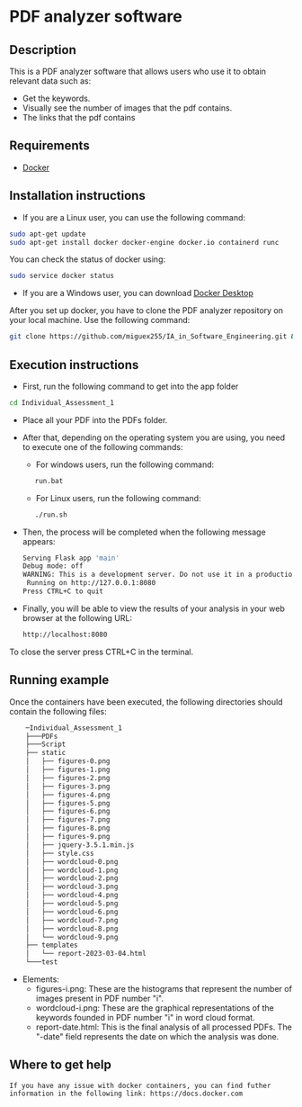 #  PDF analyzer software
## Description 

This is a PDF analyzer software that allows users who use it to obtain relevant data such as: 
* Get the keywords.
* Visually see the number of images that the pdf contains.
* The links that the pdf contains

## Requirements 

* [Docker](https://docs.docker.com/get-docker/)

## Installation instructions
* If you are a Linux user, you can use the following command:
```bash
sudo apt-get update
sudo apt-get install docker docker-engine docker.io containerd runc
```
You can check the status of docker using:
```bash
sudo service docker status
```
* If you are a Windows user, you can download [Docker Desktop](https://docs.docker.com/desktop/install/windows-install/)

After you set up docker, you have to clone the PDF analyzer repository on your local machine. Use the following command:
```bash
git clone https://github.com/miguex255/IA_in_Software_Engineering.git && cd IA_in_Software_Engineering
```
## Execution instructions 
* First, run the following command to get into the app folder
```bash
cd Individual_Assessment_1
```
* Place all your PDF into the PDFs folder.

* After that, depending on the operating system you are using, you need to execute one of the following commands:
    * For windows users, run the following command:
     ```bash
        run.bat
    ``` 
    * For Linux users, run the following command:
     ```bash
        ./run.sh
    ```
* Then, the process will be completed when the following message appears:
    ```bash
    Serving Flask app 'main'
    Debug mode: off
    WARNING: This is a development server. Do not use it in a production deployment. Use a production WSGI server instead.
     Running on http://127.0.0.1:8080
    Press CTRL+C to quit
    ```
* Finally, you will be able to view the results of your analysis in your web browser at the following URL:   
    ```bash
    http://localhost:8080
    ```
To close the server press CTRL+C in the terminal.
## Running example
Once the containers have been executed, the following directories should contain the following files: 
```bash
    ─Individual_Assessment_1
    ├───PDFs
    ├───Script
    ├── static
    │   ├── figures-0.png
    │   ├── figures-1.png
    │   ├── figures-2.png
    │   ├── figures-3.png
    │   ├── figures-4.png
    │   ├── figures-5.png
    │   ├── figures-6.png
    │   ├── figures-7.png
    │   ├── figures-8.png
    │   ├── figures-9.png
    │   ├── jquery-3.5.1.min.js
    │   ├── style.css
    │   ├── wordcloud-0.png
    │   ├── wordcloud-1.png
    │   ├── wordcloud-2.png
    │   ├── wordcloud-3.png
    │   ├── wordcloud-4.png
    │   ├── wordcloud-5.png
    │   ├── wordcloud-6.png
    │   ├── wordcloud-7.png
    │   ├── wordcloud-8.png
    │   └── wordcloud-9.png
    ├── templates
    │   └── report-2023-03-04.html
    └───test
```
* Elements:
    * figures-i.png: These are the histograms that represent the number of images present in PDF number "i".
    * wordcloud-i.png: These are the graphical representations of the keywords founded in PDF number "i" in word cloud format.
    * report-date.html: This is the final analysis of all processed PDFs. The "-date" field represents the date on which the analysis was done. 
## Where to get help
    If you have any issue with docker containers, you can find futher information in the following link: https://docs.docker.com
